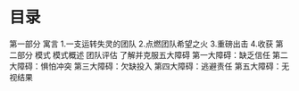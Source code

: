 # 目录
  第一部分 寓言
    1.一支运转失灵的团队
    2.点燃团队希望之火
    3.重磅出击
    4.收获
  第二部分 模式
    模式概述
    团队评估
    了解并克服五大障碍
      第一大障碍：缺乏信任
      第二大障碍：惧怕冲突
      第三大障碍：欠缺投入
      第四大障碍：逃避责任
      第五大障碍：无视结果